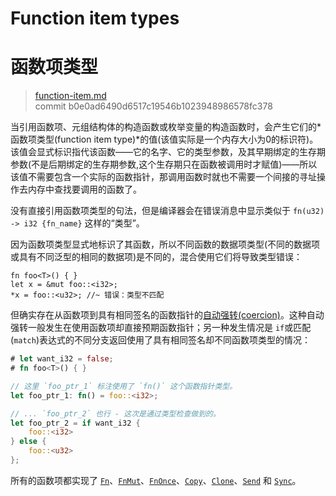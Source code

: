 # Function item types
# 函数项类型

>[function-item.md](https://github.com/rust-lang/reference/blob/master/src/types/function-item.md)\
>commit b0e0ad6490d6517c19546b1023948986578fc378

当引用函数项、元组结构体的构造函数或枚举变量的构造函数时，会产生它们的*函数项类型(function item type)*的值(该值实际是一个内存大小为0的标识符)。该值会显式标识指代该函数——它的名字、它的类型参数，及其早期绑定的生存期参数(不是后期绑定的生存期参数,这个生存期只在函数被调用时才赋值)——所以该值不需要包含一个实际的函数指针，那调用函数时就也不需要一个间接的寻址操作去内存中查找要调用的函数了。

没有直接引用函数项类型的句法，但是编译器会在错误消息中显示类似于 `fn(u32) -> i32 {fn_name}` 这样的“类型”。

因为函数项类型显式地标识了其函数，所以不同函数的数据项类型(不同的数据项或具有不同泛型的相同的数据项)是不同的，混合使用它们将导致类型错误：

```rust,compile_fail,E0308
fn foo<T>() { }
let x = &mut foo::<i32>;
*x = foo::<u32>; //~ 错误：类型不匹配
```

但确实存在从函数项到具有相同签名的函数指针的[自动强转(coercion)][coercion]。这种自动强转一般发生在使用函数项却直接预期函数指针；另一种发生情况是 `if`或匹配(`match`)表达式的不同分支返回使用了具有相同签名却不同函数项类型的情况：

```rust
# let want_i32 = false;
# fn foo<T>() { }

// 这里 `foo_ptr_1` 标注使用了 `fn()` 这个函数指针类型。
let foo_ptr_1: fn() = foo::<i32>;

// ... `foo_ptr_2` 也行 - 这次是通过类型检查做到的。
let foo_ptr_2 = if want_i32 {
    foo::<i32>
} else {
    foo::<u32>
};
```

所有的函数项都实现了 [`Fn`]、[`FnMut`]、[`FnOnce`]、[`Copy`]、[`Clone`]、[`Send`] 和 [`Sync`]。

[`Clone`]: ../special-types-and-traits.md#clone
[`Copy`]: ../special-types-and-traits.md#copy
[`FnMut`]: https://doc.rust-lang.org/std/ops/trait.FnMut.html
[`FnOnce`]: https://doc.rust-lang.org/std/ops/trait.FnOnce.html
[`Fn`]: https://doc.rust-lang.org/std/ops/trait.Fn.html
[`Send`]: ../special-types-and-traits.md#send
[`Sync`]: ../special-types-and-traits.md#sync
[coercion]: ../type-coercions.md
[function pointers]: function-pointer.md
